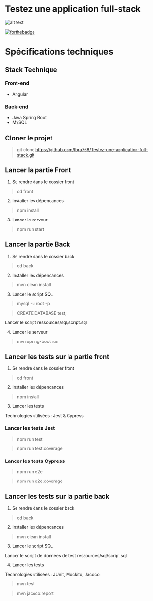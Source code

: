 # Testez une application full-stack

![alt text](https://user.oc-static.com/upload/2022/10/25/16667162692336_P5_banner-numdev.png)

[![forthebadge](https://forthebadge.com/images/badges/built-by-developers.svg)](https://forthebadge.com)

# Spécifications techniques

## Stack Technique

### Front-end
- Angular

### Back-end
- Java Spring Boot
- MySQL

## Cloner le projet

> git clone https://github.com/Ibra768/Testez-une-application-full-stack.git

## Lancer la partie Front

1. Se rendre dans le dossier front

> cd front

2. Installer les dépendances

> npm install

3. Lancer le serveur

> npm run start

## Lancer la partie Back

1. Se rendre dans le dossier back

> cd back

2. Installer les dépendances

> mvn clean install

3. Lancer le script SQL

> mysql -u root -p

> CREATE DATABASE test;

Lancer le script ressources/sql/script.sql

4. Lancer le serveur

> mvn spring-boot:run

## Lancer les tests sur la partie front

1. Se rendre dans le dossier front

> cd front

2. Installer les dépendances

> npm install

3. Lancer les tests

Technologies utilisées : Jest & Cypress

### Lancer les tests Jest

> npm run test

> npm run test:coverage

### Lancer les tests Cypress

> npm run e2e

> npm run e2e:coverage

## Lancer les tests sur la partie back

1. Se rendre dans le dossier back

> cd back

2. Installer les dépendances

> mvn clean install

3. Lancer le script SQL

Lancer le script de données de test ressources/sql/script.sql

4. Lancer les tests

Technologies utilisées : JUnit, Mockito, Jacoco

> mvn test

> mvn jacoco:report